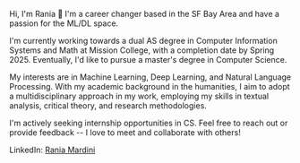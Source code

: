 Hi, I'm Rania 👋 I'm a career changer based in the SF Bay Area and have a passion for the ML/DL space.

I'm currently working towards a dual AS degree in Computer Information Systems and Math at Mission College, with a completion date by Spring 2025. Eventually, I'd like to pursue a master's degree in Computer Science.

My interests are in Machine Learning, Deep Learning, and Natural Language Processing. With my academic background in the humanities, I aim to adopt a multidisciplinary approach in my work, employing my skills in textual analysis, critical theory, and research methodologies.

I'm actively seeking internship opportunities in CS. Feel free to reach out or provide feedback -- I love to meet and collaborate with others!

LinkedIn: [Rania Mardini](https://www.linkedin.com/in/raniamardini/)
